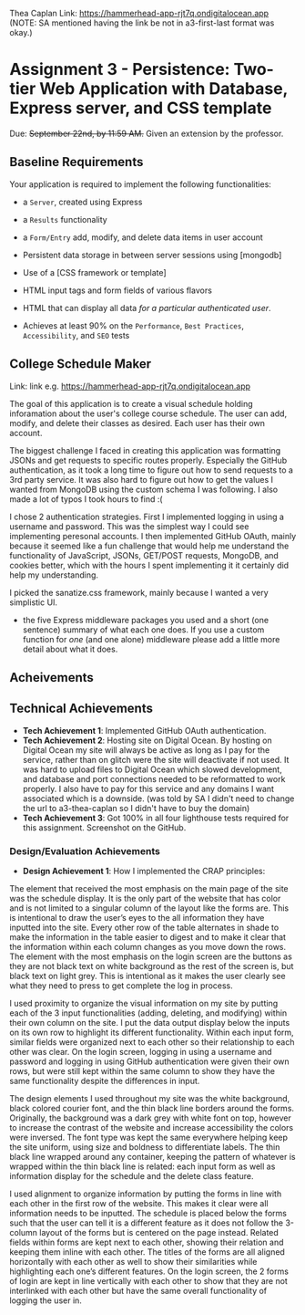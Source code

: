 Thea Caplan
Link: https://hammerhead-app-rjt7q.ondigitalocean.app
(NOTE: SA mentioned having the link be not in a3-first-last format was okay.)

Assignment 3 - Persistence: Two-tier Web Application with Database, Express server, and CSS template
===

Due: ~~September 22nd, by 11:59 AM.~~ Given an extension by the professor.


Baseline Requirements
---

Your application is required to implement the following functionalities:

- a `Server`, created using Express
- a `Results` functionality 
- a `Form/Entry` add, modify, and delete data items in user account
- Persistent data storage in between server sessions using [mongodb]
- Use of a [CSS framework or template]

- HTML input tags and form fields of various flavors
- HTML that can display all data *for a particular authenticated user*. 
- Achieves at least 90% on the `Performance`, `Best Practices`, `Accessibility`, and `SEO` tests

## College Schedule Maker

Link: link e.g. https://hammerhead-app-rjt7q.ondigitalocean.app 

The goal of this application is to create a visual schedule holding inforamation about the user's college course schedule. The user can add, modify, and delete their classes as desired. Each user has their own account. 

The biggest challenge I faced in creating this application was formatting JSONs and get requests to specific routes properly. Especially the GitHub authentication, as it took a long time to figure out how to send requests to a 3rd party service. It was also hard to figure out how to get the values I wanted from MongoDB using the custom schema I was following. I also made a lot of typos I took hours to find :(

I chose 2 authentication strategies. First I implemented logging in using a username and password. This was the simplest way I could see implementing peresonal accounts. I then implemented GitHub OAuth, mainly because it seemed like a fun challenge that would help me understand the functionality of JavaScript, JSONs, GET/POST requests, MongoDB, and cookies better, which with the hours I spent implementing it it certainly did help my understanding.

I picked the sanatize.css framework, mainly because I wanted a very simplistic UI. 
- the five Express middleware packages you used and a short (one sentence) summary of what each one does. If you use a custom function for *one* (and one alone) middleware please 
add a little more detail about what it does.

Acheivements
---

## Technical Achievements
- **Tech Achievement 1**: Implemented GitHub OAuth authentication.
- **Tech Achievement 2**: Hosting site on Digital Ocean. By hosting on Digital Ocean my site will always be active as long as I pay for the service, rather than on glitch were the site will deactivate if not used. It was hard to upload files to Digital Ocean which slowed development, and database and port connections needed to be reformatted to work properly. I also have to pay for this service and any domains I want associated which is a downside. (was told by SA I didn't need to change the url to a3-thea-caplan so I didn't have to buy the domain)
- **Tech Achievement 3**: Got 100% in all four lighthouse tests required for this assignment. Screenshot on the GitHub.

### Design/Evaluation Achievements
- **Design Achievement 1**: How I implemented the CRAP principles:

The element that received the most emphasis on the main page of the site was the schedule display. It is the only part of the website that has color and is not limited to a singular column of the layout like the forms are. This is intentional to draw the user’s eyes to the all information they have inputted into the site. Every other row of the table alternates in shade to make the information in the table easier to digest and to make it clear that the information within each column changes as you move down the rows. The element with the most emphasis on the login screen are the buttons as they are not black text on white background as the rest of the screen is, but black text on light grey. This is intentional as it makes the user clearly see what they need to press to get complete the log in process.

I used proximity to organize the visual information on my site by putting each of the 3 input functionalities (adding, deleting, and modifying) within their own column on the site. I put the data output display below the inputs on its own row to highlight its different functionality. Within each input form, similar fields were organized next to each other so their relationship to each other was clear. On the login screen, logging in using a username and password and logging in using GitHub authentication were given their own rows, but were still kept within the same column to show they have the same functionality despite the differences in input.

The design elements I used throughout my site was the white background, black colored  courier font, and the thin black line borders around the forms. Originally, the background was a dark grey with white font on top, however to increase the contrast of the website and increase accessibility the colors were inversed. The font type was kept the same everywhere helping keep the site uniform, using size and boldness to differentiate labels. The thin black line wrapped around any container, keeping the pattern of whatever is wrapped within the thin black line is related: each input form as well as information display for the schedule and the delete class feature.

I used alignment to organize information by putting the forms in line with each other in the first row of the website. This makes it clear were all information needs to be inputted. The schedule is placed below the forms such that the user can tell it is a different feature as it does not follow the 3-column layout of the forms but is centered on the page instead. Related fields within forms are kept next to each other, showing their relation and keeping them inline with each other.  The titles of the forms are all aligned horizontally with each other as well to show their similarities while highlighting each one’s different features. On the login screen, the 2 forms of login are kept in line vertically with each other to show that they are not interlinked with each other but have the same overall functionality of logging the user in.

